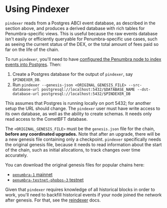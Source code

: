 # Using Pindexer

`pindexer` reads from a Postgres ABCI event database, as described in the section above,
and produces a derived database with rich tables for Penumbra-specific views.
This is useful because the raw events database isn't easily or efficiently queryable
for Penumbra-specific use cases, such as seeing the current status of the DEX,
or the total amount of fees paid so far on the life of the chain.

To run `pindexer`, you'll need to have [configured the Penumbra node to index events into Postgres](./configure.md). Then:

1. Create a Postgres database for the output of `pindexer`, say `$PINDEXER_DB`.
2. Run `pindexer --genesis-json <ORIGINAL_GENESIS_FILE> --src-database-url postgresql://localhost:5432/$DATABASE_NAME --dst-database-url postgresql://localhost:5432/$PINDEXER_DB`

This assumes that Postgres is running locally on port 5432; for another setup the URL should change.
The `pindexer` user must have write access to its own database, as well as the ability to create schemas.
It needs only read access to the CometBFT database.

The `<ORIGINAL_GENESIS_FILE>` must be the `genesis.json` file for the chain, **before any coordinated upgrades.**
Note that after an upgrade, there will be a new genesis file containing only a checkpoint.
`pindexer` specifically needs the original genesis file, because it needs to read information
about the start of the chain, such as initial allocations, to track changes over time accurately.

You can download the original genesis files for popular chains here:

* [`penumbra-1` mainnet](https://artifacts.plinfra.net/penumbra-1/genesis-0.json)
* [`penumbra-testnet-phobos-3` testnet](https://artifacts.plinfra.net/penumbra-testnet-phobos-3/genesis-0.json)

Given that `pindexer` requires knowledge of all historical blocks in order to work, you'll need
to backfill historical events if your node joined the network after genesis. For that, see the [reindexer](./reindexer.md) docs.
